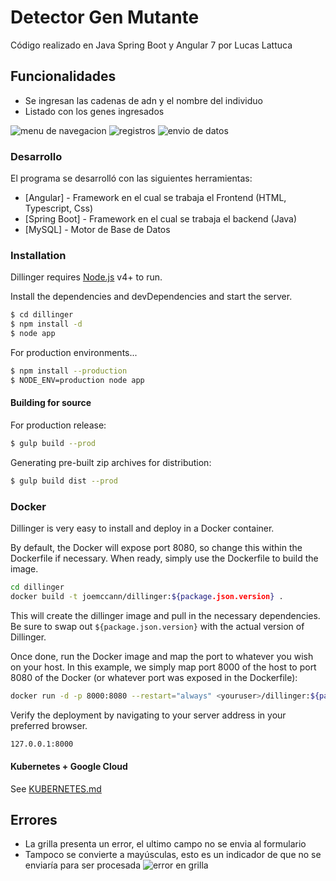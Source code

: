 # Detector Gen Mutante 


Código realizado en Java Spring Boot y Angular 7 por Lucas Lattuca

## Funcionalidades

  - Se ingresan las cadenas de adn y el nombre del individuo 
  - Listado con los genes ingresados
  
![menu de navegacion](https://github.com/lukalpda/GenMutante-Meli/blob/master/Gen-Back/src/main/resources/static/menu.png)
![registros](https://github.com/lukalpda/GenMutante-Meli/blob/master/Gen-Back/src/main/resources/static/registros.png)
![envio de datos](https://github.com/lukalpda/GenMutante-Meli/blob/master/Gen-Back/src/main/resources/static/envio%20de%20datos.png)


### Desarrollo

El programa se desarrolló con las siguientes herramientas:

* [Angular] - Framework en el cual se trabaja el Frontend (HTML, Typescript, Css)
* [Spring Boot] - Framework en el cual se trabaja el backend (Java)
* [MySQL] - Motor de Base de Datos


### Installation

Dillinger requires [Node.js](https://nodejs.org/) v4+ to run.

Install the dependencies and devDependencies and start the server.

```sh
$ cd dillinger
$ npm install -d
$ node app
```

For production environments...

```sh
$ npm install --production
$ NODE_ENV=production node app
```

#### Building for source
For production release:
```sh
$ gulp build --prod
```
Generating pre-built zip archives for distribution:
```sh
$ gulp build dist --prod
```
### Docker
Dillinger is very easy to install and deploy in a Docker container.

By default, the Docker will expose port 8080, so change this within the Dockerfile if necessary. When ready, simply use the Dockerfile to build the image.

```sh
cd dillinger
docker build -t joemccann/dillinger:${package.json.version} .
```
This will create the dillinger image and pull in the necessary dependencies. Be sure to swap out `${package.json.version}` with the actual version of Dillinger.

Once done, run the Docker image and map the port to whatever you wish on your host. In this example, we simply map port 8000 of the host to port 8080 of the Docker (or whatever port was exposed in the Dockerfile):

```sh
docker run -d -p 8000:8080 --restart="always" <youruser>/dillinger:${package.json.version}
```

Verify the deployment by navigating to your server address in your preferred browser.

```sh
127.0.0.1:8000
```

#### Kubernetes + Google Cloud

See [KUBERNETES.md](https://github.com/joemccann/dillinger/blob/master/KUBERNETES.md)

## Errores
 * La grilla presenta un error, el ultimo campo no se envia al formulario
 * Tampoco se convierte a mayúsculas, esto es un indicador de que no se enviaría para ser procesada
![error en grilla](https://github.com/lukalpda/GenMutante-Meli/blob/master/Gen-Back/src/main/resources/static/error%20en%20grilla.png)






